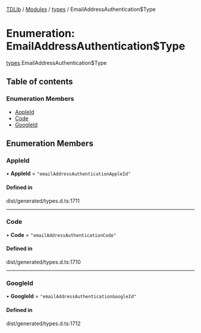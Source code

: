 [TDLib](../README.md) / [Modules](../modules.md) / [types](../modules/types.md) / EmailAddressAuthentication$Type

# Enumeration: EmailAddressAuthentication$Type

[types](../modules/types.md).EmailAddressAuthentication$Type

## Table of contents

### Enumeration Members

- [AppleId](types.EmailAddressAuthentication_Type.md#appleid)
- [Code](types.EmailAddressAuthentication_Type.md#code)
- [GoogleId](types.EmailAddressAuthentication_Type.md#googleid)

## Enumeration Members

### AppleId

• **AppleId** = ``"emailAddressAuthenticationAppleId"``

#### Defined in

dist/generated/types.d.ts:1711

___

### Code

• **Code** = ``"emailAddressAuthenticationCode"``

#### Defined in

dist/generated/types.d.ts:1710

___

### GoogleId

• **GoogleId** = ``"emailAddressAuthenticationGoogleId"``

#### Defined in

dist/generated/types.d.ts:1712
